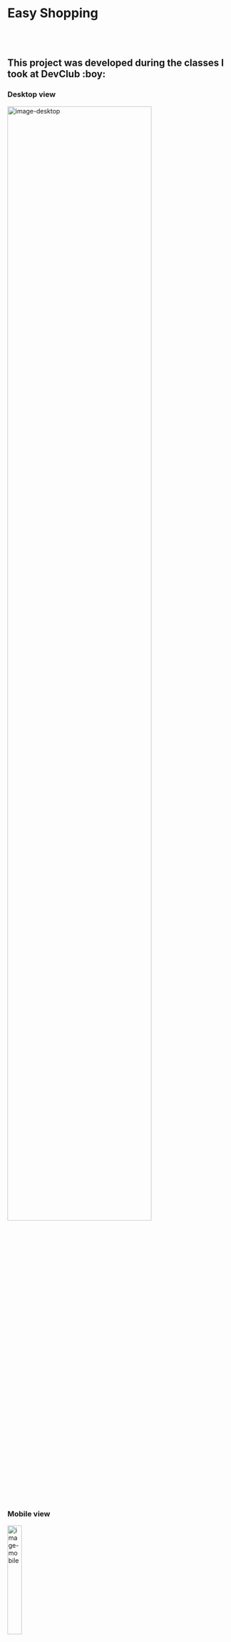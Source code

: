 <h1>Easy Shopping</h1>
<br>
<br>
<h2>This project was developed during the classes I took at DevClub :boy:</h2>
<h3>Desktop view</h3>
<img src="https://github.com/FabianoPein/exercicio-easy-shopping/blob/main/assets/easyshopping_desktop.png?raw=true" alt="image-desktop" width="80%"/>
<br>
<h3>Mobile view</h3>
<img src="https://github.com/FabianoPein/exercicio-easy-shopping/blob/main/assets/easyshopping_mobile.png?raw=true" alt="image-mobile" width="25%" />
<br>

<h2>Technologies used</h2>
<br>
<img src="https://img.shields.io/badge/HTML5-E34F26?style=for-the-badge&logo=html5&logoColor=white" />
<img src="https://img.shields.io/badge/CSS3-1572B6?style=for-the-badge&logo=css3&logoColor=white" />

